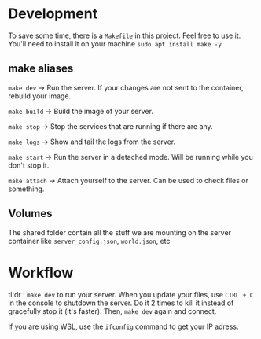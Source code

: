 # Development 

To save some time, there is a `Makefile` in this project. Feel free to use it. You'll need to install it on your machine `sudo apt install make -y`

## make aliases

`make dev` → Run the server. If your changes are not sent to the container, rebuild your image.

`make build` → Build the image of your server.

`make stop` → Stop the services that are running if there are any.

`make logs` → Show and tail the logs from the server.

`make start` → Run the server in a detached mode. Will be running while you don't stop it.

`make attach` → Attach yourself to the server. Can be used to check files or something.

## Volumes

The shared folder contain all the stuff we are mounting on the server container like `server_config.json`, `world.json`, etc

# Workflow

tl:dr : `make dev` to run your server. When you update your files, use `CTRL + C` in the console to shutdown the server. Do it 2 times to kill it instead of gracefully stop it (it's faster). Then, `make dev` again and connect.

If you are using WSL, use the `ifconfig` command to get your IP adress.